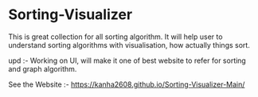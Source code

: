 # Sorting-Visualizer
This is great collection for all sorting algorithm.
It will help user to understand sorting algorithms with visualisation, how actually things sort.

upd :- Working on UI, will make it one of best website to refer for sorting and graph algorithm.


See the Website :- https://kanha2608.github.io/Sorting-Visualizer-Main/
